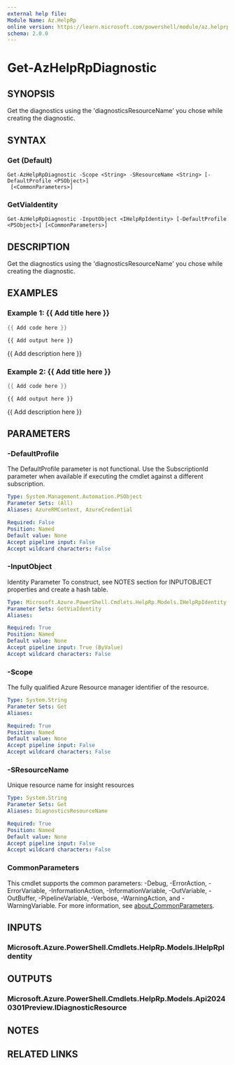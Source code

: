 ```yaml
---
external help file:
Module Name: Az.HelpRp
online version: https://learn.microsoft.com/powershell/module/az.helprp/get-azhelprpdiagnostic
schema: 2.0.0
---
```


# Get-AzHelpRpDiagnostic

## SYNOPSIS
Get the diagnostics using the 'diagnosticsResourceName' you chose while creating the diagnostic.

## SYNTAX

### Get (Default)
```
Get-AzHelpRpDiagnostic -Scope <String> -SResourceName <String> [-DefaultProfile <PSObject>]
 [<CommonParameters>]
```

### GetViaIdentity
```
Get-AzHelpRpDiagnostic -InputObject <IHelpRpIdentity> [-DefaultProfile <PSObject>] [<CommonParameters>]
```

## DESCRIPTION
Get the diagnostics using the 'diagnosticsResourceName' you chose while creating the diagnostic.

## EXAMPLES

### Example 1: {{ Add title here }}
```powershell
{{ Add code here }}
```

```output
{{ Add output here }}
```

{{ Add description here }}

### Example 2: {{ Add title here }}
```powershell
{{ Add code here }}
```

```output
{{ Add output here }}
```

{{ Add description here }}

## PARAMETERS

### -DefaultProfile
The DefaultProfile parameter is not functional.
Use the SubscriptionId parameter when available if executing the cmdlet against a different subscription.

```yaml
Type: System.Management.Automation.PSObject
Parameter Sets: (All)
Aliases: AzureRMContext, AzureCredential

Required: False
Position: Named
Default value: None
Accept pipeline input: False
Accept wildcard characters: False
```

### -InputObject
Identity Parameter
To construct, see NOTES section for INPUTOBJECT properties and create a hash table.

```yaml
Type: Microsoft.Azure.PowerShell.Cmdlets.HelpRp.Models.IHelpRpIdentity
Parameter Sets: GetViaIdentity
Aliases:

Required: True
Position: Named
Default value: None
Accept pipeline input: True (ByValue)
Accept wildcard characters: False
```

### -Scope
The fully qualified Azure Resource manager identifier of the resource.

```yaml
Type: System.String
Parameter Sets: Get
Aliases:

Required: True
Position: Named
Default value: None
Accept pipeline input: False
Accept wildcard characters: False
```

### -SResourceName
Unique resource name for insight resources

```yaml
Type: System.String
Parameter Sets: Get
Aliases: DiagnosticsResourceName

Required: True
Position: Named
Default value: None
Accept pipeline input: False
Accept wildcard characters: False
```

### CommonParameters
This cmdlet supports the common parameters: -Debug, -ErrorAction, -ErrorVariable, -InformationAction, -InformationVariable, -OutVariable, -OutBuffer, -PipelineVariable, -Verbose, -WarningAction, and -WarningVariable. For more information, see [about_CommonParameters](http://go.microsoft.com/fwlink/?LinkID=113216).

## INPUTS

### Microsoft.Azure.PowerShell.Cmdlets.HelpRp.Models.IHelpRpIdentity

## OUTPUTS

### Microsoft.Azure.PowerShell.Cmdlets.HelpRp.Models.Api20240301Preview.IDiagnosticResource

## NOTES

## RELATED LINKS

